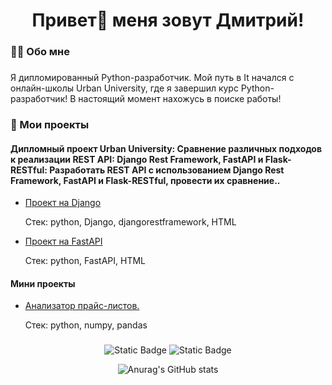 ###

<h1 align="center">Привет👋 меня зовут Дмитрий!</h1>

###

<h3 align="left">👩‍💻  Обо мне</h3>

###

<p align="left">Я дипломированный Python-разработчик. Мой путь в It начался с онлайн-школы Urban University, где я завершил курс Python-разработчик! В настоящий момент нахожусь в поиске работы!<br>

###
<h3 align="left">📕 Мои проекты</h3>

<h4 align="left">Дипломный проект Urban University: Сравнение различных подходов к реализации REST API: Django Rest Framework, FastAPI и Flask-RESTful: Разработать REST API с использованием Django Rest Framework, FastAPI и Flask-RESTful, провести их сравнение..</h5>
  
- [Проект на Django](https://github.com/davidber81/Diplom_work/tree/main/student-work/drf)
 
  Стек: python, Django, djangorestframework, HTML
  
- [Проект на FastAPI](https://github.com/davidber81/Diplom_work/tree/main/student-work/fastapi)

  Стек: python, FastAPI, HTML

<h4 align="left">Мини проекты</h4>

- [Анализатор прайс-листов.](https://github.com/davidber81/Stock-analysis)

  Стек: python, numpy, pandas 

###

<div align="center">


![Static Badge](https://img.shields.io/badge/py-python-blue?style=plastic&logo=%233776AB)
![Static Badge](https://img.shields.io/badge/-pytest-red?style=plastic&logo=pytest)

![Anurag's GitHub stats](https://github-readme-stats.vercel.app/api?username=davidber81&show_icons=true&theme=radical)
